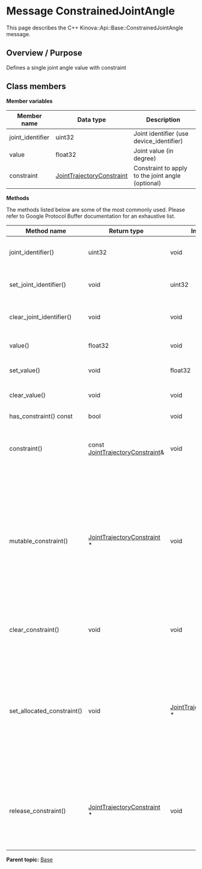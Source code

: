 # Message ConstrainedJointAngle

This page describes the C++ Kinova::Api::Base::ConstrainedJointAngle message.

## Overview / Purpose

Defines a single joint angle value with constraint

## Class members

 **Member variables** 

|Member name|Data type|Description|
|-----------|---------|-----------|
|joint\_identifier|uint32|Joint identifier \(use device\_identifier\)|
|value|float32|Joint value \(in degree\)|
|constraint| [JointTrajectoryConstraint](msg_Base_JointTrajectoryConstraint.md#)|Constraint to apply to the joint angle \(optional\)|

 **Methods** 

The methods listed below are some of the most commonly used. Please refer to Google Protocol Buffer documentation for an exhaustive list.

|Method name|Return type|Input type|Description|
|-----------|-----------|----------|-----------|
|joint\_identifier\(\)|uint32|void|Returns the current value of joint\_identifier. If the joint\_identifier is not set, returns 0.|
|set\_joint\_identifier\(\)|void|uint32|Sets the value of joint\_identifier. After calling this, joint\_identifier\(\) will return value.|
|clear\_joint\_identifier\(\)|void|void|Clears the value of joint\_identifier. After calling this, joint\_identifier\(\) will return 0.|
|value\(\)|float32|void|Returns the current value of value. If the value is not set, returns 0.|
|set\_value\(\)|void|float32|Sets the value of value. After calling this, value\(\) will return value.|
|clear\_value\(\)|void|void|Clears the value of value. After calling this, value\(\) will return 0.|
|has\_constraint\(\) const|bool|void|Returns true if constraint is set.|
|constraint\(\)|const [JointTrajectoryConstraint](msg_Base_JointTrajectoryConstraint.md#)&|void|Returns the current value of constraint. If constraint is not set, returns a [JointTrajectoryConstraint](msg_Base_JointTrajectoryConstraint.md#) with none of its fields set \(possibly constraint::default\_instance\(\)\).|
|mutable\_constraint\(\)| [JointTrajectoryConstraint](msg_Base_JointTrajectoryConstraint.md#) \*|void|Returns a pointer to the mutable [JointTrajectoryConstraint](msg_Base_JointTrajectoryConstraint.md#) object that stores the field's value. If the field was not set prior to the call, then the returned [JointTrajectoryConstraint](msg_Base_JointTrajectoryConstraint.md#) will have none of its fields set \(i.e. it will be identical to a newly-allocated [JointTrajectoryConstraint](msg_Base_JointTrajectoryConstraint.md#)\). After calling this, has\_constraint\(\) will return true and constraint\(\) will return a reference to the same instance of [JointTrajectoryConstraint](msg_Base_JointTrajectoryConstraint.md#).|
|clear\_constraint\(\)|void|void|Clears the value of the field. After calling this, has\_constraint\(\) will return false and constraint\(\) will return the default value.|
|set\_allocated\_constraint\(\)|void| [JointTrajectoryConstraint](msg_Base_JointTrajectoryConstraint.md#) \*|Sets the [JointTrajectoryConstraint](msg_Base_JointTrajectoryConstraint.md#) object to the field and frees the previous field value if it exists. If the [JointTrajectoryConstraint](msg_Base_JointTrajectoryConstraint.md#) pointer is not NULL, the message takes ownership of the allocated [JointTrajectoryConstraint](msg_Base_JointTrajectoryConstraint.md#) object and has\_ [JointTrajectoryConstraint](msg_Base_JointTrajectoryConstraint.md#)\(\) will return true. Otherwise, if the constraint is NULL, the behavior is the same as calling clear\_constraint\(\).|
|release\_constraint\(\)| [JointTrajectoryConstraint](msg_Base_JointTrajectoryConstraint.md#) \*|void|Releases the ownership of the field and returns the pointer of the [JointTrajectoryConstraint](msg_Base_JointTrajectoryConstraint.md#) object. After calling this, caller takes the ownership of the allocated [JointTrajectoryConstraint](msg_Base_JointTrajectoryConstraint.md#) object, has\_constraint\(\) will return false, and constraint\(\) will return the default value.|

**Parent topic:** [Base](../references/summary_Base.md)

